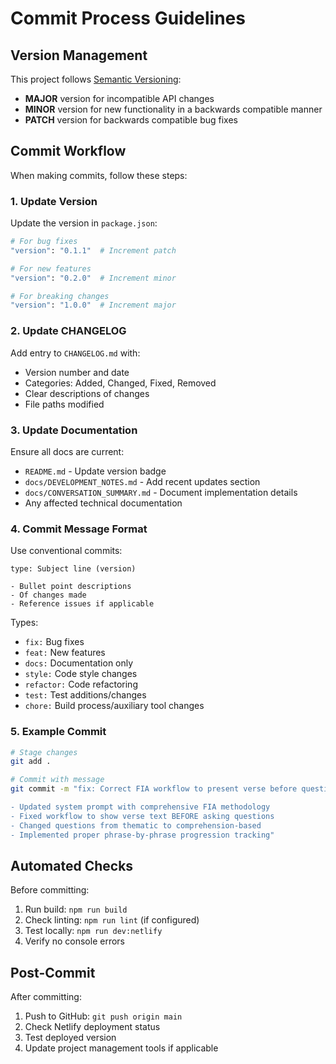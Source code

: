 # Commit Process Guidelines

## Version Management

This project follows [Semantic Versioning](https://semver.org/):
- **MAJOR** version for incompatible API changes
- **MINOR** version for new functionality in a backwards compatible manner  
- **PATCH** version for backwards compatible bug fixes

## Commit Workflow

When making commits, follow these steps:

### 1. Update Version
Update the version in `package.json`:
```bash
# For bug fixes
"version": "0.1.1"  # Increment patch

# For new features
"version": "0.2.0"  # Increment minor

# For breaking changes
"version": "1.0.0"  # Increment major
```

### 2. Update CHANGELOG
Add entry to `CHANGELOG.md` with:
- Version number and date
- Categories: Added, Changed, Fixed, Removed
- Clear descriptions of changes
- File paths modified

### 3. Update Documentation
Ensure all docs are current:
- `README.md` - Update version badge
- `docs/DEVELOPMENT_NOTES.md` - Add recent updates section
- `docs/CONVERSATION_SUMMARY.md` - Document implementation details
- Any affected technical documentation

### 4. Commit Message Format
Use conventional commits:
```
type: Subject line (version)

- Bullet point descriptions
- Of changes made
- Reference issues if applicable
```

Types:
- `fix:` Bug fixes
- `feat:` New features
- `docs:` Documentation only
- `style:` Code style changes
- `refactor:` Code refactoring
- `test:` Test additions/changes
- `chore:` Build process/auxiliary tool changes

### 5. Example Commit
```bash
# Stage changes
git add .

# Commit with message
git commit -m "fix: Correct FIA workflow to present verse before questions (v0.1.0)

- Updated system prompt with comprehensive FIA methodology
- Fixed workflow to show verse text BEFORE asking questions  
- Changed questions from thematic to comprehension-based
- Implemented proper phrase-by-phrase progression tracking"
```

## Automated Checks

Before committing:
1. Run build: `npm run build`
2. Check linting: `npm run lint` (if configured)
3. Test locally: `npm run dev:netlify`
4. Verify no console errors

## Post-Commit

After committing:
1. Push to GitHub: `git push origin main`
2. Check Netlify deployment status
3. Test deployed version
4. Update project management tools if applicable
